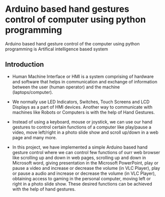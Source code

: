 # Arduino  based hand gestures control of computer using python programming

Arduino based hand gesture control of the computer using python programming is Artifical intelligence based system

## Introduction

* Human Machine Interface or HMI is a system comprising of hardware and software that
helps in communication and exchange of information between the user (human operator) and
the machine (laptops/computer).

* We normally use LED Indicators, Switches, Touch Screens and LCD Displays as a part of
HMI devices. Another way to communicate with machines like Robots or Computers is with
the help of Hand Gestures.

* Instead of using a keyboard, mouse or joystick, we can use our hand gestures to control
certain functions of a computer like play/pause a video, move left/right in a photo slide show
and scroll up/down in a web page and many more.

* In this project, we have implemented a simple Arduino based hand gesture control where we
can control few functions of ourr web browser like scrolling up and down in web pages,
scrolling up and down in Microsoft word, giving presentation in the Microsoft PowerPoint,
play or pause a video and increase or decrease the volume (in VLC Player), play or pause a
audio and increase or decrease the volume (in VLC Player), obtaining access to gaming in the
personal computer, moving left or right in a photo slide show. These desired functions can be
achieved with the help of hand gestures.

